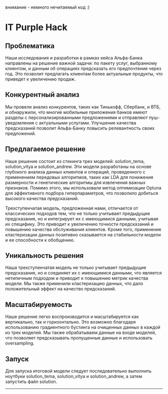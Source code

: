 внимание - немного нечитаемый код :)

# IT Purple Hack

## Проблематика

Наши исследования и разработки в рамках кейса Альфа-Банка направлены на решение важной задачи: по пакету услуг, выбранному клиентом, и данным об операциях предсказать его предпочтения через год. Это позволит предлагать клиентам более актуальные продукты, что приведет к увеличению продаж.

## Конкурентный анализ

Мы провели анализ конкурентов, таких как Тинькофф, Сбербанк, и ВТБ, и обнаружили, что многие мобильные приложения банков имеют разделы с персонализированными предложениями и отправляют пуш-уведомления с актуальными услугами. Улучшение качества предсказаний позволит Альфа-Банку повысить релевантность своих предложений.

## Предлагаемое решение

Наше решение состоит из стекинга трех моделей: solution_tema, solution_vitya и solution_andrew. Эти модели разработаны на основе глубокого анализа данных клиентов и операций, проведенного с применением передовых алгоритмов, таких как LDA для понижения размерности и генетические алгоритмы для извлечения важных признаков. Помимо этого, мы использовали метод оптимизации Optuna для эффективного подбора гиперпараметров, что позволило добиться высокого качества предсказаний.

Трехступенчатая модель, предложенная нами, отличается от классических подходов тем, что не только учитывает предыдущие предсказания, но и интегрирует их с имеющимися данными, учитывая их специфику. Это приводит к увеличению точности предсказаний и повышению качества обслуживания клиентов. Кроме того, применение кластеризации данных позитивно сказывается на стабильности модели и ее способности к обобщению.

## Уникальность решения

Наша трехступенчатая модель не только учитывает предыдущие предсказания, но и соединяет их с имеющимися данными, что является нетипичным подходом и приводит к повышению метрик качества модели. Мы также применили кластеризацию данных, что дало положительный эффект на качество предсказаний.

## Масштабируемость

Наше решение легко воспроизводится и масштабируется как вертикально, так и горизонтально. Это возможно благодаря использованию градиентного бустинга на очищенных данных в каждой из трех моделей. Мы также обрабатываем данные на входе моделей, что позволяет предсказывать пропущенные данные и использовать oversampling.

## Запуск

Для запуска итоговой модели следует последовательно выполнить ноутбуки solution_tema, solution_vitya и solution_andrew, а затем запустить файл solution.

---
